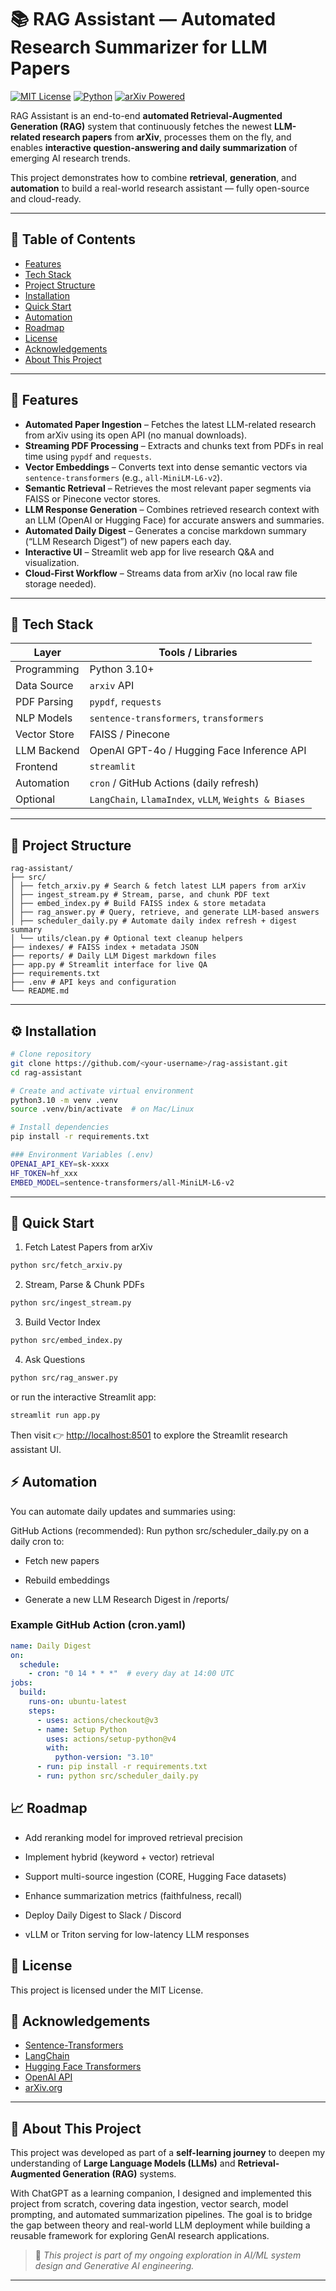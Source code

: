 # 📚 RAG Assistant — Automated Research Summarizer for LLM Papers
[![MIT License](https://img.shields.io/badge/License-MIT-green.svg)](LICENSE)
[![Python](https://img.shields.io/badge/Python-3.10+-blue.svg)]()
[![arXiv Powered](https://img.shields.io/badge/Data-arXiv-orange)](https://arxiv.org)


RAG Assistant is an end-to-end **automated Retrieval-Augmented Generation (RAG)** system that continuously fetches the newest **LLM-related research papers** from **arXiv**, processes them on the fly, and enables **interactive question-answering and daily summarization** of emerging AI research trends.  

This project demonstrates how to combine **retrieval**, **generation**, and **automation** to build a real-world research assistant — fully open-source and cloud-ready.

---
## 📑 Table of Contents
- [Features](#-features)
- [Tech Stack](#-tech-stack)
- [Project Structure](#-project-structure)
- [Installation](#-installation)
- [Quick Start](#-quick-start)
- [Automation](#-automation)
- [Roadmap](#-roadmap)
- [License](#-license)
- [Acknowledgements](#-acknowledgements)
- [About This Project](#-about-this-project)

---

## 🚀 Features

- **Automated Paper Ingestion** – Fetches the latest LLM-related research from arXiv using its open API (no manual downloads).
- **Streaming PDF Processing** – Extracts and chunks text from PDFs in real time using `pypdf` and `requests`.
- **Vector Embeddings** – Converts text into dense semantic vectors via `sentence-transformers` (e.g., `all-MiniLM-L6-v2`).
- **Semantic Retrieval** – Retrieves the most relevant paper segments via FAISS or Pinecone vector stores.
- **LLM Response Generation** – Combines retrieved research context with an LLM (OpenAI or Hugging Face) for accurate answers and summaries.
- **Automated Daily Digest** – Generates a concise markdown summary (“LLM Research Digest”) of new papers each day.
- **Interactive UI** – Streamlit web app for live research Q&A and visualization.
- **Cloud-First Workflow** – Streams data from arXiv (no local raw file storage needed).

---

## 🧰 Tech Stack

| Layer | Tools / Libraries |
|-------|--------------------|
| Programming | Python 3.10+ |
| Data Source | `arxiv` API |
| PDF Parsing | `pypdf`, `requests` |
| NLP Models | `sentence-transformers`, `transformers` |
| Vector Store | FAISS / Pinecone |
| LLM Backend | OpenAI GPT-4o / Hugging Face Inference API |
| Frontend | `streamlit` |
| Automation | `cron` / GitHub Actions (daily refresh) |
| Optional | `LangChain`, `LlamaIndex`, `vLLM`, `Weights & Biases` |

---

## 🧩 Project Structure

```
rag-assistant/
├── src/
│ ├── fetch_arxiv.py # Search & fetch latest LLM papers from arXiv
│ ├── ingest_stream.py # Stream, parse, and chunk PDF text
│ ├── embed_index.py # Build FAISS index & store metadata
│ ├── rag_answer.py # Query, retrieve, and generate LLM-based answers
│ ├── scheduler_daily.py # Automate daily index refresh + digest summary
│ └── utils/clean.py # Optional text cleanup helpers
├── indexes/ # FAISS index + metadata JSON
├── reports/ # Daily LLM Digest markdown files
├── app.py # Streamlit interface for live QA
├── requirements.txt
├── .env # API keys and configuration
└── README.md
```


---

## ⚙️ Installation

```bash
# Clone repository
git clone https://github.com/<your-username>/rag-assistant.git
cd rag-assistant

# Create and activate virtual environment
python3.10 -m venv .venv
source .venv/bin/activate  # on Mac/Linux

# Install dependencies
pip install -r requirements.txt

### Environment Variables (.env)
OPENAI_API_KEY=sk-xxxx
HF_TOKEN=hf_xxx
EMBED_MODEL=sentence-transformers/all-MiniLM-L6-v2
```
---


## 🧠 Quick Start

1. Fetch Latest Papers from arXiv
```bash
python src/fetch_arxiv.py
```
2. Stream, Parse & Chunk PDFs
```bash
python src/ingest_stream.py
```

3. Build Vector Index
```bash
python src/embed_index.py
```

4. Ask Questions
```bash
python src/rag_answer.py
```

or run the interactive Streamlit app:
```bash
streamlit run app.py
```

Then visit 👉 [http://localhost:8501](http://localhost:8501) to explore the Streamlit research assistant UI.

## ⚡ Automation

You can automate daily updates and summaries using:

GitHub Actions (recommended):
Run python src/scheduler_daily.py on a daily cron to:

- Fetch new papers

- Rebuild embeddings

- Generate a new LLM Research Digest in /reports/


### Example GitHub Action (cron.yaml)
```yaml
name: Daily Digest
on:
  schedule:
    - cron: "0 14 * * *"  # every day at 14:00 UTC
jobs:
  build:
    runs-on: ubuntu-latest
    steps:
      - uses: actions/checkout@v3
      - name: Setup Python
        uses: actions/setup-python@v4
        with:
          python-version: "3.10"
      - run: pip install -r requirements.txt
      - run: python src/scheduler_daily.py
```


## 📈 Roadmap

- Add reranking model for improved retrieval precision

- Implement hybrid (keyword + vector) retrieval

- Support multi-source ingestion (CORE, Hugging Face datasets)

- Enhance summarization metrics (faithfulness, recall)

- Deploy Daily Digest to Slack / Discord

- vLLM or Triton serving for low-latency LLM responses


## 🪪 License

This project is licensed under the MIT License.

## 🌟 Acknowledgements

- [Sentence-Transformers](https://www.sbert.net)
- [LangChain](https://www.langchain.com)
- [Hugging Face Transformers](https://huggingface.co)
- [OpenAI API](https://platform.openai.com)
- [arXiv.org](https://arxiv.org)

---

## 💬 About This Project

This project was developed as part of a **self-learning journey** to deepen my understanding of
**Large Language Models (LLMs)** and **Retrieval-Augmented Generation (RAG)** systems.

With ChatGPT as a learning companion, I designed and implemented this project from scratch, covering data ingestion, vector search, model prompting, and automated summarization pipelines.
The goal is to bridge the gap between theory and real-world LLM deployment while building
a reusable framework for exploring GenAI research applications.

> 🧭 *This project is part of my ongoing exploration in AI/ML system design and Generative AI engineering.*

---
